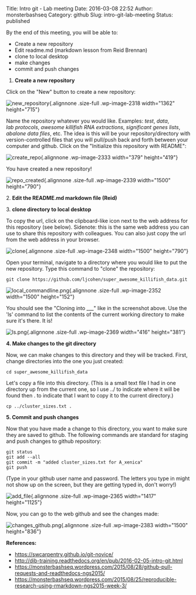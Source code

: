 Title: Intro git - Lab meeting
Date: 2016-03-08 22:52
Author: monsterbashseq
Category: github
Slug: intro-git-lab-meeting
Status: published

By the end of this meeting, you will be able to:

-   Create a new repository
-   Edit readme.md (markdown lesson from Reid Brennan)
-   clone to local desktop
-   make changes
-   commit and push changes

1.  **Create a new repository**

Click on the "New" button to create a new repository:

![new\_repository](https://monsterbashseq.files.wordpress.com/2016/03/new_repository.png){.alignnone
.size-full .wp-image-2318 width="1362" height="715"}

Name the repository whatever you would like. Examples: *test*, *data*,
*lab protocols*, *awesome killifish RNA extractions*, *significant genes
lists*, *abalone data files*, etc. The idea is this will be your
repository/directory with version-controlled files that you will
pull/push back and forth between your computer and github. Click on the
"Initialize this repository with README":

![create\_repo](https://monsterbashseq.files.wordpress.com/2016/03/create_repo.png){.alignnone
.wp-image-2333 width="379" height="419"}

You have created a new repository!

![repo\_created](https://monsterbashseq.files.wordpress.com/2016/03/repo_created.png){.alignnone
.size-full .wp-image-2339 width="1500" height="790"}

2\. **Edit the README.md markdown file (Reid)**

3\. **clone directory to local desktop**

To copy the url, click on the clipboard-like icon next to the web
address for this repository (see below). Sidenote: this is the same web
address you can use to share this repository with colleagues. You can
also just copy the url from the web address in your browser.

![clone](https://monsterbashseq.files.wordpress.com/2016/03/clone.png){.alignnone
.size-full .wp-image-2348 width="1500" height="790"}

Open your terminal, navigate to a directory where you would like to put
the new repository. Type this command to "clone" the repository:

    git clone https://github.com/ljcohen/super_awesome_killifish_data.git

![local\_commandline.png](https://monsterbashseq.files.wordpress.com/2016/03/local_commandline.png){.alignnone
.size-full .wp-image-2352 width="1500" height="152"}

You should see the "Cloning into \_\_\_" like in the screenshot above.
Use the 'ls' command to list the contents of the current working
directory to make sure it's there. It is!

![ls.png](https://monsterbashseq.files.wordpress.com/2016/03/ls2.png?w=832){.alignnone
.size-full .wp-image-2369 width="416" height="381"}

**4. Make changes to the git directory**

Now, we can make changes to this directory and they will be tracked.
First, change directories into the one you just created:

    cd super_awesome_killifish_data

Let's copy a file into this directory. (This is a small text file I had
in one directory up from the current one, so I use ../ to indicate where
it will be found then . to indicate that I want to copy it to the
current directory.)

    cp ../cluster_sizes.txt .

**5. Commit and push changes**

Now that you have made a change to this directory, you want to make sure
they are saved to github. The following commands are standard
for staging and push changes to github repository:

    git status
    git add --all
    git commit -m "added cluster_sizes.txt for A_xenica"
    git push

(Type in your github user name and password. The letters you type in
might not show up on the screen, but they are getting typed in, don't
worry!)

![add\_file](https://monsterbashseq.files.wordpress.com/2016/03/add_file.png){.alignnone
.size-full .wp-image-2365 width="1417" height="1125"}

Now, you can go to the web github and see the changes made:

![changes\_github.png](https://monsterbashseq.files.wordpress.com/2016/03/changes_github.png){.alignnone
.size-full .wp-image-2383 width="1500" height="836"}

**References:**

-   https://swcarpentry.github.io/git-novice/
-   http://dib-training.readthedocs.org/en/pub/2016-02-05-intro-git.html
-   https://monsterbashseq.wordpress.com/2015/08/28/github-pull-requests-and-readthedocs-ngs2015/
-   https://monsterbashseq.wordpress.com/2015/08/25/reproducible-research-using-rmarkdown-ngs2015-week-3/

